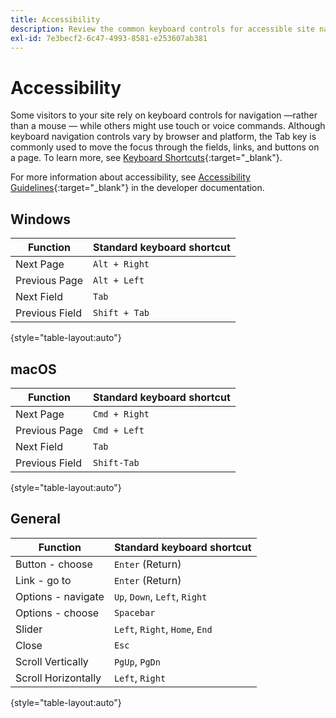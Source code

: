 ```yaml
---
title: Accessibility
description: Review the common keyboard controls for accessible site navigation for your customers.
exl-id: 7e3becf2-6c47-4993-8581-e253607ab381
---
```

# Accessibility

Some visitors to your site rely on keyboard controls for navigation —rather than a mouse — while others might use touch or voice commands. Although keyboard navigation controls vary by browser and platform, the Tab key is commonly used to move the focus through the fields, links, and buttons on a page. To learn more, see [Keyboard Shortcuts][1]{:target="_blank"}.

For more information about accessibility, see [Accessibility Guidelines][2]{:target="_blank"} in the developer documentation.

## Windows

| Function | Standard keyboard shortcut |
|--- |--- |
|Next Page|`Alt + Right`|
|Previous Page|`Alt + Left`|
|Next Field|`Tab`|
|Previous Field|`Shift + Tab`|

{style="table-layout:auto"}

## macOS

| Function | Standard keyboard shortcut |
|--- |--- |
|Next Page|`Cmd + Right`|
|Previous Page|`Cmd + Left`|
|Next Field|`Tab`|
|Previous Field|`Shift-Tab`|

{style="table-layout:auto"}

## General

| Function | Standard keyboard shortcut |
|--- |--- |
|Button - choose|`Enter` (Return)|
|Link - go to|`Enter` (Return)|
|Options - navigate|`Up`, `Down`, `Left`, `Right`|
|Options - choose|`Spacebar`|
|Slider|`Left`, `Right`, `Home`, `End`|
|Close|`Esc`|
|Scroll Vertically|`PgUp`, `PgDn`|
|Scroll Horizontally|`Left`, `Right`|

{style="table-layout:auto"}

[1]: https://en.wikipedia.org/wiki/Table_of_keyboard_shortcuts
[2]: https://devdocs.magento.com/guides/v2.4/pattern-library/general/accessibilityguideline/accessibilityGuideline.html
